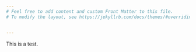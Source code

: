```yaml
---
# Feel free to add content and custom Front Matter to this file.
# To modify the layout, see https://jekyllrb.com/docs/themes/#overriding-theme-defaults


---
```

This is a test.